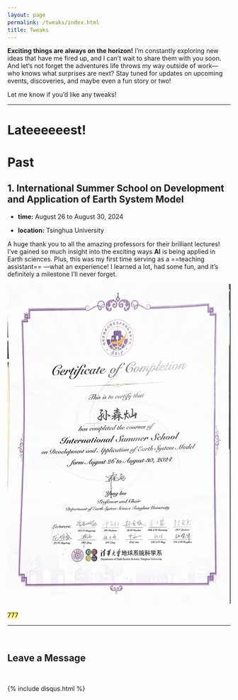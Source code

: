 ```yaml
---
layout: page
permalink: /tweaks/index.html
title: Tweaks
---
```



**Exciting things are always on the horizon!** I’m constantly exploring new ideas that have me fired up, and I can’t wait to share them with you soon. And let’s not forget the adventures life throws my way outside of work—who knows what surprises are next? Stay tuned for updates on upcoming events, discoveries, and maybe even a fun story or two!

Let me know if you’d like any tweaks!

----
# Lateeeeeest!

# Past
## 1. International Summer School on Development and Application of Earth System Model

- **time:** August 26 to August 30, 2024

- **location:** Tsinghua University

A huge thank you to all the amazing professors for their brilliant lectures! I’ve gained so much insight into the exciting ways **AI** is being applied in Earth sciences. Plus, this was my first time serving as a ==teaching assistant== —what an experience! I learned a lot, had some fun, and it’s definitely a milestone I’ll never forget.

![证书](./images/地学系暑期学校证书.png)


<span style="background:#fff88f">777</span>

---

<br>

## Leave a Message

<br>

{% include disqus.html %} 

<br>

